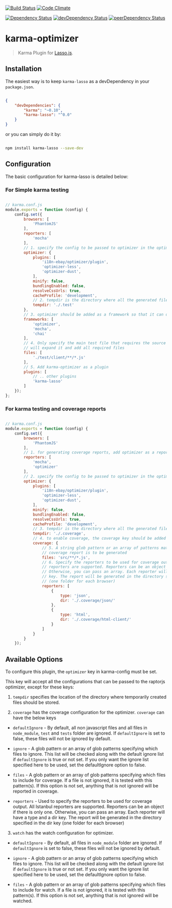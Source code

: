 [![Build Status](https://travis-ci.org/pranavjha/karma-optimizer.svg)](https://travis-ci.org/pranavjha/karma-optimizer)
[![Code Climate](https://codeclimate.com/github/pranavjha/karma-optimizer/badges/gpa.svg)](https://codeclimate.com/github/pranavjha/karma-optimizer)

[![Dependency Status](https://david-dm.org/pranavjha/karma-optimizer.svg)](https://david-dm.org/pranavjha/karma-optimizer)
[![devDependency Status](https://david-dm.org/pranavjha/karma-optimizer/dev-status.svg)](https://david-dm.org/pranavjha/karma-optimizer#info=devDependencies)
[![peerDependency Status](https://david-dm.org/pranavjha/karma-optimizer/peer-status.svg)](https://david-dm.org/pranavjha/karma-optimizer#info=peerDependencies)

# karma-optimizer 

> Karma Plugin for [Lasso.js](https://github.com/lasso-js/lasso).


## Installation

The easiest way is to keep `karma-lasso` as a devDependency in your `package.json`.

```json

{
    "devDependencies": {
        "karma": "~0.10",
        "karma-lasso": "^0.0"
    }
}

```

or you can simply do it by:

```bash

npm install karma-lasso --save-dev

```


## Configuration

The basic configuration for karma-lasso is detailed below:

### For Simple karma testing

``` javascript

// karma.conf.js
module.exports = function (config) {
    config.set({
        browsers: [
            'PhantomJS'
        ],
        reporters: [
            'mocha'
        ],
        // 1. specify the config to be passed to optimizer in the optimizer key
        optimizer: {
            plugins: [
                'i18n-ebay/optimizer/plugin',
                'optimizer-less',
                'optimizer-dust',
            ],
            minify: false,
            bundlingEnabled: false,
            resolveCssUrls: true,
            cacheProfile: 'development',
            // 2. tempdir is the directory where all the generated files will be stored.
            tempdir: './.test'
        },
        // 3. optimizer should be added as a framework so that it can do bundling before tests
        frameworks: [
            'optimizer',
            'mocha',
            'chai'
        ],
        // 4. Only specify the main test file that requires the source files. karma-optimizer 
        // will expand it and add all required files
        files: [
            './test/client/**/*.js'
        ],
        // 5. Add karma-optimizer as a plugin
        plugins: [
            // .. other plugins
            'karma-lasso'
        ]
    });
};

```


### For karma testing and coverage reports


``` javascript

// karma.conf.js
module.exports = function (config) {
    config.set({
        browsers: [
            'PhantomJS'
        ],
        // 1. for generating coverage reports, add optimizer as a reporter in config
        reporters: [
            'mocha',
            'optimizer'
        ],
        // 2. specify the config to be passed to optimizer in the optimizer key
        optimizer: {
            plugins: [
                'i18n-ebay/optimizer/plugin',
                'optimizer-less',
                'optimizer-dust',
            ],
            minify: false,
            bundlingEnabled: false,
            resolveCssUrls: true,
            cacheProfile: 'development',     
            // 3. tempdir is the directory where all the generated files will be stored.
            tempdir: './.coverage',
            // 4. to enable coverage, the coverage key should be added in the optimizer config 
            coverage: {
                // 5. A string glob pattern or an array of patterns matching the files for which,
                // coverage report is to be generated 
                files: 'src/**/*.js',
                // 6. Specify the reporters to be used for coverage output. All Istanbul
                // reporters are supported. Reporters can be an object if there is only one.
                // Otherwise, you can pass an array. Each reporter will have a type and a dir 
                // key. The report will be generated in the directory specified in the dir key
                // (one folder for each browser) 
                reporters: [
                    {
                        type: 'json',
                        dir: './.coverage/json/'
                    },
                    {
                        type: 'html',
                        dir: './.coverage/html-client/'
                    }
                ]
            }
        }
    });

```



## Available Options

To configure this plugin, the `optimizer` key in karma-config must be set.

This key will accept all the configurations that can be passed to the raptorjs optimizer, except for these keys:

1. `tempdir` specifies the location of the directory where temporarily created files should be stored.

2. `coverage` has the coverage configuration for the optimizer. `coverage` can have the below keys

  - `defaultIgnore` - By default, all non javascript files and all files in `node_module`, `test` and `tests` folder are ignored. If `defaultIgnore` is set to false, these files will not be ignored by default. 
  
  - `ignore` - A glob pattern or an array of glob patterns specifying which files to ignore. This list will be checked along with the default ignore list if `defaultIgnore` is true or not set. If you only want the ignore list specified here to be used, set the defaultIgnore option to false.

  - `files` - A glob pattern or an array of glob patterns specifying which files to include for coverage. If a file is not ignored, it is tested with this pattern(s). If this option is not set, anything that is not ignored will be reported in coverage.
  
  - `reporters` - Used to specify the reporters to be used for coverage output. All Istanbul reporters are supported. Reporters can be an object if there is only one. Otherwise, you can pass an array. Each reporter will have a type and a dir key. The report will be generated in the directory specified in the dir key (one folder for each browser) 

3. `watch` has the watch configuration for optimizer.

  - `defaultIgnore` - By default, all files in `node_module` folder are ignored. If `defaultIgnore` is set to false, these files will not be ignored by default. 
  
  - `ignore` - A glob pattern or an array of glob patterns specifying which files to ignore. This list will be checked along with the default ignore list if `defaultIgnore` is true or not set. If you only want the ignore list specified here to be used, set the defaultIgnore option to false.

  - `files` - A glob pattern or an array of glob patterns specifying which files to include for watch. If a file is not ignored, it is tested with this pattern(s). If this option is not set, anything that is not ignored will be watched.
